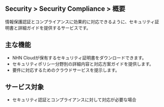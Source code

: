 ## Security > Security Compliance > 概要

情報保護認証とコンプライアンスに効果的に対応できるように、セキュリティ証明書と詳細ガイドを提供するサービスです。

## 主な機能

* NHN Cloudが保有するセキュリティ証明書をダウンロードできます。
* セキュリティポリシー分野別の詳細内容と対応方案ガイドを提供します。
* 要件に対応するためのクラウドサービスを提示します。

## サービス対象

* セキュリティ認証とコンプライアンスに対して対応が必要な場合

